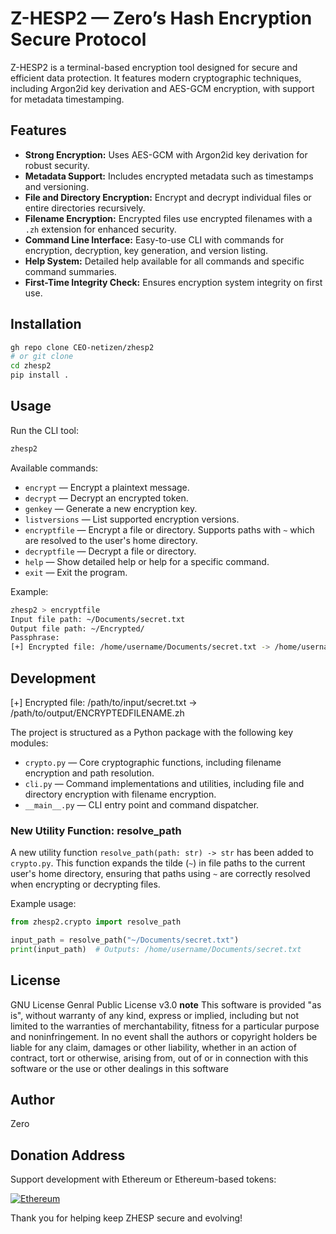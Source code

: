 # Z-HESP2 — Zero’s Hash Encryption Secure Protocol

Z-HESP2 is a terminal-based encryption tool designed for secure and efficient data protection. It features modern cryptographic techniques, including Argon2id key derivation and AES-GCM encryption, with support for metadata timestamping.

## Features

- **Strong Encryption:** Uses AES-GCM with Argon2id key derivation for robust security.
- **Metadata Support:** Includes encrypted metadata such as timestamps and versioning.
- **File and Directory Encryption:** Encrypt and decrypt individual files or entire directories recursively.
- **Filename Encryption:** Encrypted files use encrypted filenames with a `.zh` extension for enhanced security.
- **Command Line Interface:** Easy-to-use CLI with commands for encryption, decryption, key generation, and version listing.
- **Help System:** Detailed help available for all commands and specific command summaries.
- **First-Time Integrity Check:** Ensures encryption system integrity on first use.


## Installation

```bash
gh repo clone CEO-netizen/zhesp2
# or git clone
cd zhesp2
pip install .
```

## Usage

Run the CLI tool:

```bash
zhesp2
```

Available commands:

- `encrypt` — Encrypt a plaintext message.
- `decrypt` — Decrypt an encrypted token.
- `genkey` — Generate a new encryption key.
- `listversions` — List supported encryption versions.
- `encryptfile` — Encrypt a file or directory. Supports paths with `~` which are resolved to the user's home directory.
- `decryptfile` — Decrypt a file or directory.
- `help` — Show detailed help or help for a specific command.
- `exit` — Exit the program.

Example:

```bash
zhesp2 > encryptfile
Input file path: ~/Documents/secret.txt
Output file path: ~/Encrypted/
Passphrase: 
[+] Encrypted file: /home/username/Documents/secret.txt -> /home/username/Encrypted/ENCRYPTEDFILENAME.zh
```

## Development
[+] Encrypted file: /path/to/input/secret.txt -> /path/to/output/ENCRYPTEDFILENAME.zh

The project is structured as a Python package with the following key modules:

- `crypto.py` — Core cryptographic functions, including filename encryption and path resolution.
- `cli.py` — Command implementations and utilities, including file and directory encryption with filename encryption.
- `__main__.py` — CLI entry point and command dispatcher.

### New Utility Function: resolve_path

A new utility function `resolve_path(path: str) -> str` has been added to `crypto.py`. This function expands the tilde (`~`) in file paths to the current user's home directory, ensuring that paths using `~` are correctly resolved when encrypting or decrypting files.

Example usage:

```python
from zhesp2.crypto import resolve_path

input_path = resolve_path("~/Documents/secret.txt")
print(input_path)  # Outputs: /home/username/Documents/secret.txt
```

## License

GNU License Genral Public License v3.0
**note** This software is provided "as is", without warranty of any kind, express or implied, including but not limited to the warranties of merchantability, fitness for a particular purpose and noninfringement. In no event shall the authors or copyright holders be liable for any claim, damages or other liability, whether in an action of contract, tort or otherwise, arising from, out of or in connection with this software or the use or other dealings in this software

## Author

Zero

## Donation Address

Support development with Ethereum or Ethereum-based tokens:

[![Ethereum](https://img.shields.io/badge/ETH-0x2800aBdF...-627eea?style=flat-square&logo=ethereum&logoColor=white)](https://etherscan.io/address/0x2800aBdF356809F4EbE2c9158630CcF975E1Ee67)

Thank you for helping keep ZHESP secure and evolving!
